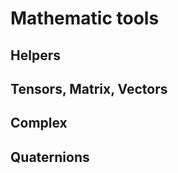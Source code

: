 # Mathematic tools #

## Helpers ##

## Tensors, Matrix, Vectors ##

## Complex ##

## Quaternions ##